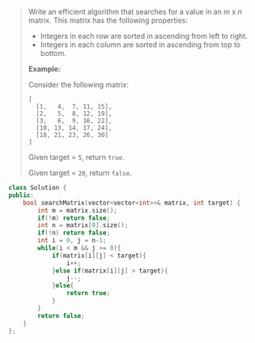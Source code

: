 > Write an efficient algorithm that searches for a value in an *m* x *n* matrix. This matrix has the following properties:
>
> - Integers in each row are sorted in ascending from left to right.
> - Integers in each column are sorted in ascending from top to bottom.
>
> **Example:**
>
> Consider the following matrix:
>
> ```
> [
>   [1,   4,  7, 11, 15],
>   [2,   5,  8, 12, 19],
>   [3,   6,  9, 16, 22],
>   [10, 13, 14, 17, 24],
>   [18, 21, 23, 26, 30]
> ]
> ```
>
> Given target = `5`, return `true`.
>
> Given target = `20`, return `false`.

```cpp
class Solution {
public:
    bool searchMatrix(vector<vector<int>>& matrix, int target) {
        int m = matrix.size();
        if(!m) return false;
        int n = matrix[0].size();
        if(!n) return false;
        int i = 0, j = n-1;
        while(i < m && j >= 0){
            if(matrix[i][j] < target){
                i++;
            }else if(matrix[i][j] > target){
                j--;
            }else{
                return true;
            }
        }
        return false;
    }
};
```

